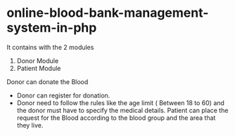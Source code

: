 # online-blood-bank-management-system-in-php

It contains with the 2 modules
1) Donor Module
2) Patient Module

Donor can donate the Blood 
- Donor can register for donation.
- Donor need to follow the rules like the age limit ( Between 18 to 60) and the donor must have to specify the medical details.
Patient can place the request for the Blood according to the blood group and the area that they live.
